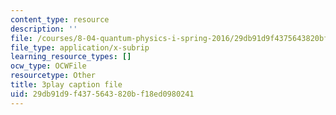 ```yaml
---
content_type: resource
description: ''
file: /courses/8-04-quantum-physics-i-spring-2016/29db91d9f4375643820bf18ed0980241_1D4VPbhDy_A.vtt
file_type: application/x-subrip
learning_resource_types: []
ocw_type: OCWFile
resourcetype: Other
title: 3play caption file
uid: 29db91d9-f437-5643-820b-f18ed0980241
---
```

